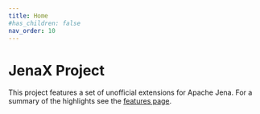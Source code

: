 ```yaml
---
title: Home
#has_children: false
nav_order: 10
---
```


# JenaX Project

This project features a set of unofficial extensions for Apache Jena.
For a summary of the highlights see the [features page](README.md).
